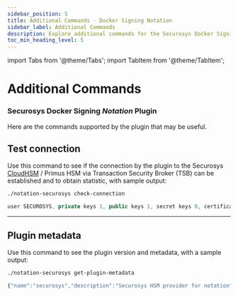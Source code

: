 ```yaml
---
sidebar_position: 5
title: Additional Commands - Docker Signing Notation
sidebar_label: Additional Commands
description: Explore additional commands for the Securosys Docker Signing Notation Plugin, including connection tests and plugin metadata retrieval. Learn how to check connection status and access plugin version details with sample outputs.
toc_min_heading_level: 5
---
```


import Tabs from '@theme/Tabs';
import TabItem from '@theme/TabItem';

# Additional Commands
### Securosys Docker Signing _Notation_ Plugin

Here are the commands supported by the plugin that may be useful.

## Test connection

Use this command to see if the connection by the plugin to the Securosys [CloudHSM](/cloudhsm/overview/) / Primus HSM via Transaction Security Broker (TSB) can be established and to obtain statistic, with sample output: 

```sh
./notation-securosys check-connection 
```

```js
user SECUROSYS, private keys 1, public keys 1, secret keys 0, certificates 1, data objects 0, invalidated keys 0, used size 4868 bytes, max size 1048576 bytes" 
```

---

## Plugin metadata 

Use this command to see the plugin version and metadata, with a sample output: 

```sh
./notation-securosys get-plugin-metadata 
```

```js
{"name":"securosys","description":"Securosys HSM provider for notation","version":"1.3.1","url":"https://www.securosys.com/","supportedContractVersions":["1.0"],"capabilities":["SIGNATURE_GENERATOR.RAW"]}
```